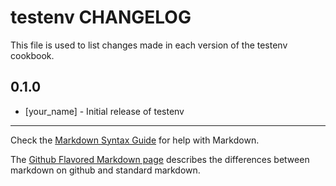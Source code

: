 testenv CHANGELOG
=================

This file is used to list changes made in each version of the testenv cookbook.

0.1.0
-----
- [your_name] - Initial release of testenv

- - -
Check the [Markdown Syntax Guide](http://daringfireball.net/projects/markdown/syntax) for help with Markdown.

The [Github Flavored Markdown page](http://github.github.com/github-flavored-markdown/) describes the differences between markdown on github and standard markdown.
